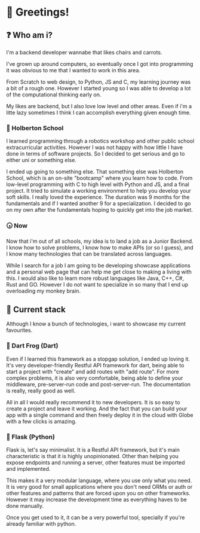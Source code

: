 # 👋 Greetings!

## ❓ Who am i?
I'm a backend developer wannabe that likes chairs and carrots.

I've grown up around computers, so eventually once I got into programming it was
obvious to me that I wanted to work in this area.

From Scratch to web design, to Python, JS and C, my learning journey was a bit of a rough one.
However I started young so I was able to develop a lot of the computational thinking early on.

My likes are backend, but I also love low level and other areas.
Even if i'm a litte lazy sometimes I think I can accomplish everything given enough time.

### 🏫 Holberton School
I learned programming through a robotics workshop and other public school
extracurricular activities. However I was not happy with how little I have done in
terms of software projects. So I decided to get serious and go to either uni or something else.

I ended up going to something else. That something else was Holberton School, which is an
on-site "bootcamp" where you learn how to code.
From low-level programming with C to high level with Python and JS, and a final project.
It tried to simulate a working environment to help you develop your soft skills.
I really loved the experience.
The duration was 9 months for the fundamentals and if I wanted another 9 for a specialization.
I decided to go on my own after the fundamentals hoping to quickly get into the job market.

### 🕟 Now
Now that i'm out of all schools, my idea is to land a job as a Junior Backend.
I know how to solve problems, I know how to make APIs (or so I guess),
and I know many technologies that can be translated across languages.

While I search for a job I am going to be developing showcase applications
and a personal web page that can help me get close to making a living with this.
I would also like to learn more robust languages like Java, C++, C#, Rust and GO.
However I do not want to specialize in so many that I end up overloading my monkey brain.

## 🔧 Current stack
Although I know a bunch of technologies, i want to showcase my current favourites.

### 🐸 Dart Frog (Dart)
Even if I learned this framework as a stopgap solution, I ended up loving it.
It's very developer-friendly Restful API framework for dart,
being able to start a project with "create" and add routes with "add route".
For more complex problems, it is also very comfortable,
being able to define your middleware, pre-server-run code and post-server-run.
The documentation is really, really good as well.

All in all I would really recommend it to new developers.
It is so easy to create a project and leave it working.
And the fact that you can build your app with a single command and then
freely deploy it in the cloud with Globe with a few clicks is amazing.

### 🍶 Flask (Python)
Flask is, let's say minimalist.
It is a Restful API framework, but it's main characteristic is that it is highly unopinionated.
Other than helping you expose endpoints and running a server,
other features must be imported and implemented.

This makes it a very modular language, where you use only what you need.
It is very good for small applications where you don't need ORMs or auth or
other features and patterns that are forced upon you on other frameworks.
However it may increase the development time as everything haves to be done manually.

Once you get used to it, it can be a very powerful tool,
specially if you're already familiar with python.
